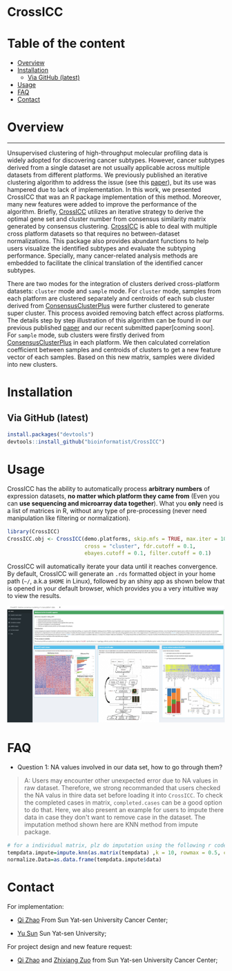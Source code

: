 
<!-- README.md is generated from README.Rmd. Please edit that file -->
CrossICC
========

# Table of the content 

- [Overview](#overview)
- [Installation](#installation)
  * [Via GitHub (latest)](#via-github--latest-)
- [Usage](#usage)
- [FAQ](#faq)
- [Contact](#contact)


# Overview
--------

Unsupervised clustering of high-throughput molecular profiling data is widely adopted for discovering cancer subtypes. However, cancer subtypes derived from a single dataset are not usually applicable across multiple datasets from different platforms. We previously published an iterative clustering algorithm to address the issue (see this [paper](http://clincancerres.aacrjournals.org/content/21/4/870.long)), but its use was hampered due to lack of implementation. In this work, we presented CrossICC that was an R package implementation of this method. Moreover, many new features were added to improve the performance of the algorithm. Briefly, [CrossICC](https://github.com/bioinformatist/CrossICC) utilizes an iterative strategy to derive the optimal gene set and cluster number from consensus similarity matrix generated by consensus clustering. [CrossICC](https://github.com/bioinformatist/CrossICC) is able to deal with multiple cross platform datasets so that requires no between-dataset normalizations. This package also provides abundant functions to help users visualize the identified subtypes and evaluate the subtyping performance. Specially, many cancer-related analysis methods are embedded to facilitate the clinical translation of the identified cancer subtypes.

There are two modes for the integration of clusters derived cross-platform datasets: `cluster` mode and `sample` mode. For `cluster` mode, samples from each platform are clustered separately and centroids of each sub cluster derived from [ConsensusClusterPlus](https://bioconductor.org/packages/release/bioc/html/ConsensusClusterPlus.htm) were further clustered to generate super cluster. This process avoided removing batch effect across platforms. The details step by step illustration of this algorithm can be found in our previous published [paper](http://clincancerres.aacrjournals.org/content/early/2014/12/09/1078-0432.ccr-14-2481) and our recent submitted paper\[coming soon\]. For `sample` mode, sub clusters were firstly derived from [ConsensusClusterPlus](https://bioconductor.org/packages/release/bioc/html/ConsensusClusterPlus.htm) in each platform. We then calculated correlation coefficient between samples and centroids of clusters to get a new feature vector of each samples. Based on this new matrix, samples were divided into new clusters.

# Installation

## Via GitHub (latest)

``` r
install.packages("devtools")
devtools::install_github("bioinformatist/CrossICC")
```

# Usage

CrossICC has the ability to automatically process **arbitrary numbers** of expression datasets, **no matter which platform they came from** (Even you can **use sequencing and microarray data together**). What you **only** need is a list of matrices in R, without any type of pre-processing (never need manipulation like filtering or normalization).

``` r
library(CrossICC)
CrossICC.obj <- CrossICC(demo.platforms, skip.mfs = TRUE, max.iter = 100, 
                         cross = "cluster", fdr.cutoff = 0.1, 
                         ebayes.cutoff = 0.1, filter.cutoff = 0.1)
```

CrossICC will automatically iterate your data until it reaches convergence. By default, CrossICC will generate an `.rds` formatted object in your home path (`~/`, a.k.a `$HOME` in Linux), followed by an shiny app as shown below that is opened in your default browser, which provides you a very intuitive way to view the results.

![](imgs/readMe_home.jpg)

# FAQ

-   Question 1: NA values involved in our data set, how to go through them?

> A: Users may encounter other unexpected error due to NA values in raw dataset. Therefore, we strong recommanded that users checked the NA valus in thire data set before loading it into `CrossICC`. To check the completed cases in matrix, `completed.cases` can be a good option to do that. Here, we also present an example for users to impute there data in case they don't want to remove case in the dataset. The imputation method shown here are KNN method from impute package.

``` r
# for a individual matrix, plz do imputation using the following r code
tempdata.impute=impute.knn(as.matrix(tempdata) ,k = 10, rowmax = 0.5, colmax = 0.8)
normalize.Data=as.data.frame(tempdata.impute$data)
```

# Contact

For implementation:  

* [Qi Zhao](https://github.com/likelet)  From Sun Yat-sen University Cancer Center; 

* [Yu Sun](http://icannotendure.space)  Sun Yat-sen University;  

For project design and new feature request:  

* [Qi Zhao](https://github.com/likelet) and [Zhixiang Zuo](https://scholar.google.com/citations?user=Ln_bw9AAAAAJ&hl=zh-CN) from  Sun Yat-sen University Cancer Center; 

